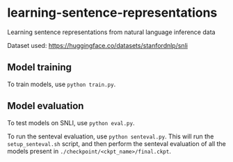 # learning-sentence-representations
Learning sentence representations from natural language inference data

Dataset used: https://huggingface.co/datasets/stanfordnlp/snli

## Model training

To train models, use `python train.py`. 

## Model evaluation

To test models on SNLI, use `python eval.py`. 

To run the senteval evaluation, use `python senteval.py`. This will run the `setup_senteval.sh` script, and then 
perform the senteval evaluation of all the models present in `./checkpoint/<ckpt_name>/final.ckpt`. 

